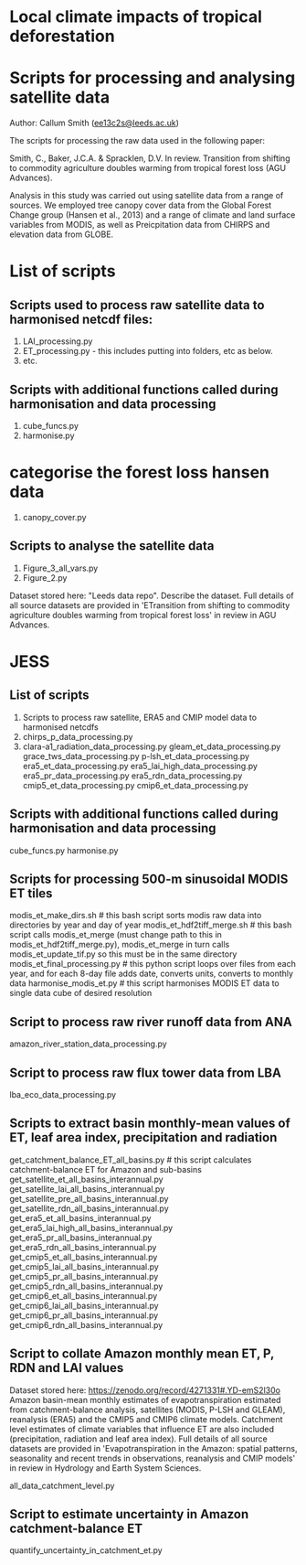 # Local climate impacts of tropical deforestation

# Scripts for processing and analysing satellite data
Author: Callum Smith (ee13c2s@leeds.ac.uk)

The scripts for processing the raw data used in the following paper:

Smith, C., Baker, J.C.A. & Spracklen, D.V. In review. Transition from shifting to commodity agriculture doubles warming from tropical forest loss (AGU Advances).

Analysis in this study was carried out using satellite data from a range of sources. We employed tree canopy cover data from the Global Forest Change group (Hansen et al., 2013) and a range of climate and land surface variables from MODIS, as well as Preicpitation data from CHIRPS and elevation data from GLOBE.


# List of scripts

## Scripts used to process raw satellite data to harmonised netcdf files:

1. LAI_processing.py
2. ET_processing.py - this includes putting into folders, etc as below.
3. etc.


## Scripts with additional functions called during harmonisation and data processing

1. cube_funcs.py
2. harmonise.py


# categorise the forest loss hansen data

1. canopy_cover.py


## Scripts to analyse the satellite data

1. Figure_3_all_vars.py
2. Figure_2.py




Dataset stored here: "Leeds data repo". Describe the dataset. Full details of all source datasets are provided in 'ETransition from shifting to commodity agriculture doubles warming from tropical forest loss' in review in AGU Advances.











# JESS
## List of scripts
1. Scripts to process raw satellite, ERA5 and CMIP model data to harmonised netcdfs
2. chirps_p_data_processing.py
3. clara-a1_radiation_data_processing.py
gleam_et_data_processing.py
grace_tws_data_processing.py
p-lsh_et_data_processing.py
era5_et_data_processing.py
era5_lai_high_data_processing.py
era5_pr_data_processing.py
era5_rdn_data_processing.py
cmip5_et_data_processing.py
cmip6_et_data_processing.py
## Scripts with additional functions called during harmonisation and data processing
cube_funcs.py
harmonise.py
## Scripts for processing 500-m sinusoidal MODIS ET tiles
modis_et_make_dirs.sh # this bash script sorts modis raw data into directories by year and day of year
modis_et_hdf2tiff_merge.sh # this bash script calls modis_et_merge (must change path to this in modis_et_hdf2tiff_merge.py), modis_et_merge in turn calls modis_et_update_tif.py so this must be in the same directory
modis_et_final_processing.py # this python script loops over files from each year, and for each 8-day file adds date, converts units, converts to monthly data
harmonise_modis_et.py # this script harmonises MODIS ET data to single data cube of desired resolution
## Script to process raw river runoff data from ANA
amazon_river_station_data_processing.py
## Script to process raw flux tower data from LBA
lba_eco_data_processing.py
## Scripts to extract basin monthly-mean values of ET, leaf area index, precipitation and radiation
get_catchment_balance_ET_all_basins.py # this script calculates catchment-balance ET for Amazon and sub-basins
get_satellite_et_all_basins_interannual.py
get_satellite_lai_all_basins_interannual.py
get_satellite_pre_all_basins_interannual.py
get_satellite_rdn_all_basins_interannual.py
get_era5_et_all_basins_interannual.py
get_era5_lai_high_all_basins_interannual.py
get_era5_pr_all_basins_interannual.py
get_era5_rdn_all_basins_interannual.py
get_cmip5_et_all_basins_interannual.py
get_cmip5_lai_all_basins_interannual.py
get_cmip5_pr_all_basins_interannual.py
get_cmip5_rdn_all_basins_interannual.py
get_cmip6_et_all_basins_interannual.py
get_cmip6_lai_all_basins_interannual.py
get_cmip6_pr_all_basins_interannual.py
get_cmip6_rdn_all_basins_interannual.py
## Script to collate Amazon monthly mean ET, P, RDN and LAI values
Dataset stored here: https://zenodo.org/record/4271331#.YD-emS2l30o Amazon basin-mean monthly estimates of evapotranspiration estimated from catchment-balance analysis, satellites (MODIS, P-LSH and GLEAM), reanalysis (ERA5) and the CMIP5 and CMIP6 climate models. Catchment level estimates of climate variables that influence ET are also included (precipitation, radiation and leaf area index). Full details of all source datasets are provided in 'Evapotranspiration in the Amazon: spatial patterns, seasonality and recent trends in observations, reanalysis and CMIP models' in review in Hydrology and Earth System Sciences.

all_data_catchment_level.py
## Script to estimate uncertainty in Amazon catchment-balance ET
quantify_uncertainty_in_catchment_et.py
